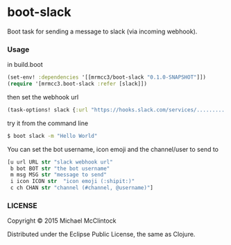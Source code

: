 # boot-slack

Boot task for sending a message to slack (via incoming webhook).

### Usage

in build.boot
```clj
(set-env! :dependencies '[[mrmcc3/boot-slack "0.1.0-SNAPSHOT"]])
(require '[mrmcc3.boot-slack :refer [slack]])
```

then set the webhook url
```clj
(task-options! slack {:url "https://hooks.slack.com/services/.........."})
```

try it from the command line
```bash
$ boot slack -m "Hello World"
```

You can set the bot username, icon emoji and the channel/user to send to
```clj
[u url URL str "slack webhook url"
 b bot BOT str "the bot username"
 m msg MSG str "message to send"
 i icon ICON str  "icon emoji (:shipit:)"
 c ch CHAN str "channel (#channel, @username)"]
```

### LICENSE

Copyright © 2015 Michael McClintock

Distributed under the Eclipse Public License, the same as Clojure.
